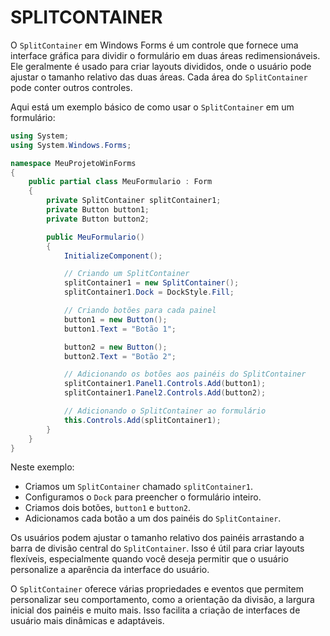 # SPLITCONTAINER
O `SplitContainer` em Windows Forms é um controle que fornece uma interface gráfica para dividir o formulário em duas áreas redimensionáveis. Ele geralmente é usado para criar layouts divididos, onde o usuário pode ajustar o tamanho relativo das duas áreas. Cada área do `SplitContainer` pode conter outros controles.

Aqui está um exemplo básico de como usar o `SplitContainer` em um formulário:

```csharp
using System;
using System.Windows.Forms;

namespace MeuProjetoWinForms
{
    public partial class MeuFormulario : Form
    {
        private SplitContainer splitContainer1;
        private Button button1;
        private Button button2;

        public MeuFormulario()
        {
            InitializeComponent();

            // Criando um SplitContainer
            splitContainer1 = new SplitContainer();
            splitContainer1.Dock = DockStyle.Fill;

            // Criando botões para cada painel
            button1 = new Button();
            button1.Text = "Botão 1";

            button2 = new Button();
            button2.Text = "Botão 2";

            // Adicionando os botões aos painéis do SplitContainer
            splitContainer1.Panel1.Controls.Add(button1);
            splitContainer1.Panel2.Controls.Add(button2);

            // Adicionando o SplitContainer ao formulário
            this.Controls.Add(splitContainer1);
        }
    }
}
```

Neste exemplo:

- Criamos um `SplitContainer` chamado `splitContainer1`.
- Configuramos o `Dock` para preencher o formulário inteiro.
- Criamos dois botões, `button1` e `button2`.
- Adicionamos cada botão a um dos painéis do `SplitContainer`.

Os usuários podem ajustar o tamanho relativo dos painéis arrastando a barra de divisão central do `SplitContainer`. Isso é útil para criar layouts flexíveis, especialmente quando você deseja permitir que o usuário personalize a aparência da interface do usuário.

O `SplitContainer` oferece várias propriedades e eventos que permitem personalizar seu comportamento, como a orientação da divisão, a largura inicial dos painéis e muito mais. Isso facilita a criação de interfaces de usuário mais dinâmicas e adaptáveis.
